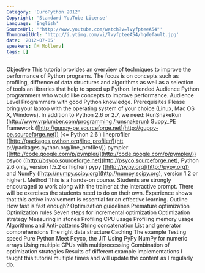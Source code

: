 ```yaml
---
Category: 'EuroPython 2012'
Copyright: 'Standard YouTube License'
Language: 'English'
SourceUrl: '"http://www.youtube.com/watch?v=lvyfpteeA54"'
ThumbnailUrl: 'http://i.ytimg.com/vi/lvyfpteeA54/hqdefault.jpg'
date: '2012-07-05'
speakers: [M Mollerv]
tags: []
---
```

Objective This tutorial provides an overview of techniques to improve the
performance of Python programs. The focus is on concepts such as profiling,
diffrence of data structures and algorithms as well as a selection of tools an
libraries that help to speed up Python. Intended Audience Python programmers
who would like concepts to improve performance. Audience Level Programmers
with good Python knowledge. Prerequisites Please bring your laptop with the
operating system of your choice (Linux, Mac OS X, Windows). In addition to
Python 2.6 or 2.7, we need: RunSnakeRun ([http://www.vrplumber.com/programming
/runsnakerun](http://www.vrplumber.com/programming/runsnakerun)) Guppy_PE
framework ([http://guppy-pe.sourceforge.net](http://guppy-pe.sourceforge.net))
(<= Python 2.6 ) lineprofiler ([http://packages.python.org/line_profiler/](htt
p://packages.python.org/line_profiler/)) pympler
([http://code.google.com/p/pympler/](http://code.google.com/p/pympler/)) psyco
([http://psyco.sourceforge.net](http://psyco.sourceforge.net), Python 2.6
only, version 1.5.2 or higher) pypy ([http://pypy.org](http://pypy.org)) and
NumPy ([http://numpy.scipy.org](http://numpy.scipy.org), version 1.2 or
higher). Method This is a hands-on course. Students are strongly encouraged to
work along with the trainer at the interactive prompt. There will be exercises
the students need to do on their own. Experience shows that this active
involvement is essential for an effective learning. Outline How fast is fast
enough? Optimization guidelines Premature optimization Optimization rules
Seven steps for incremental optimization Optimization strategy Measuring in
stones Profiling CPU usage Profiling memory usage Algorithms and Anti-patterns
String concatenation List and generator comprehensions The right data
structure Caching The example Testing speed Pure Python Meet Psyco, the JIT
Using PyPy NumPy for numeric arrays Using multiple CPUs with multiprocessing
Combination of optimization strategies Results of different example
implementations I taught this tutorial multiple times and will update the
content as I regularly do.

